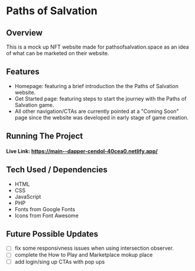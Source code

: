 # Paths of Salvation


## Overview

 This is a mock up NFT website made for pathsofsalvation.space as an idea of what can be marketed on their website.
 
 
 ## Features 
 
 - Homepage: featuring a brief introduction the the Paths of Salvation website.
 - Get Started page: featuring steps to start the journey with the Paths of Salvation game.
 - All other navigation/CTAs are currently pointed at a "Coming Soon" page since the website was developed in early stage of game creation.
 
 
 ## Running The Project
 
 #### Live Link: https://main--dapper-cendol-40cea0.netlify.app/
 
 
 ## Tech Used / Dependencies

- HTML
- CSS
- JavaScript
- PHP
- Fonts from Google Fonts
- Icons from Font Awesome


## Future Possible Updates 

- [ ] fix some responsivness issues when using intersection observer.
- [ ] complete the How to Play and Marketplace mokup place
- [ ] add login/sing up CTAs with pop ups
